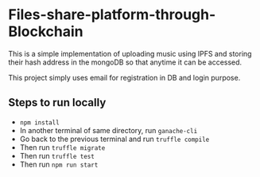 # Files-share-platform-through-Blockchain

This is a simple implementation of uploading music using IPFS and storing their hash address in the mongoDB so that anytime it can be accessed. 

This project simply uses email for registration in DB and login purpose.

## Steps to run locally

- ```npm install```
- In another terminal of same directory, run ```ganache-cli```
- Go back to the previous terminal and run ```truffle compile```
- Then run ```truffle migrate```
- Then run ```truffle test```
- Then run ```npm run start```
